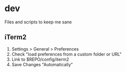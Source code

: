 # dev
Files and scripts to keep me sane

## iTerm2
1. Settings > General > Preferences
2. Check "load preferences from a custom folder or URL"
3. Link to $REPO/config/iterm2
4. Save Changes "Automatically"
